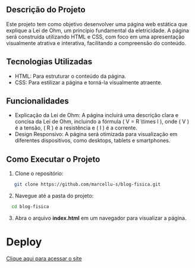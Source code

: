 ## Descrição do Projeto

Este projeto tem como objetivo desenvolver uma página web estática que explique a Lei de Ohm, um princípio fundamental da eletricidade. A página será construída utilizando HTML e CSS, com foco em uma apresentação visualmente atrativa e interativa, facilitando a compreensão do conteúdo.

## Tecnologias Utilizadas

- HTML: Para estruturar o conteúdo da página.
- CSS: Para estilizar a página e torná-la visualmente atraente.

## Funcionalidades

- Explicação da Lei de Ohm: A página incluirá uma descrição clara e concisa da Lei de Ohm, incluindo a fórmula \( V = R \times I \), onde \( V \) é a tensão, \( R \) é a resistência e \( I \) é a corrente.
- Design Responsivo: A página será otimizada para visualização em diferentes dispositivos, como desktops, tablets e smartphones.

## Como Executar o Projeto

1. Clone o repositório:

```bash
   git clone https://github.com/marcellu-s/blog-fisica.git
```

2. Navegue até a pasta do projeto:

 ```bash
   cd blog-fisica
```

3. Abra o arquivo **index.html** em um navegador para visualizar a página.

# Deploy

<a href="https://marcellu-s.github.io/blog-fisica/" target="_blank">Clique aqui para acessar o site</a>
